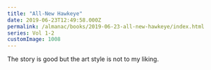 ```yaml
---
title: "All-New Hawkeye"
date: 2019-06-23T12:49:58.000Z
permalink: /almanac/books/2019-06-23-all-new-hawkeye/index.html
series: Vol 1-2
customImage: 1008
---
```


The story is good but the art style is not to my liking.